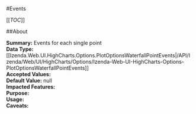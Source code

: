 #Events

[[_TOC_]]

##About

**Summary:**  Events for each single point   
**Data Type:** [[Izenda.Web.UI.HighCharts.Options.PlotOptionsWaterfallPointEvents|/API/Izenda/Web/UI/HighCharts/Options/Izenda-Web-UI-HighCharts-Options-PlotOptionsWaterfallPointEvents]]  
**Accepted Values:**   
**Default Value:** null  
**Impacted Features:**   
**Purpose:**   
**Usage:**   
**Caveats:**   

